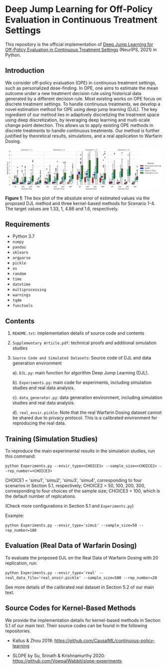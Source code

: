 # Deep Jump Learning for Off-Policy Evaluation in Continuous Treatment Settings

This repository is the official implementation of [Deep Jump Learning for Off-Policy Evaluation in Continuous Treatment Settings](https://arxiv.org/pdf/2010.15963.pdf) (NeurIPS, 2021) in Python.

## Introduction

We consider off-policy evaluation (OPE) in continuous treatment settings, such as personalized dose-finding. In OPE, one aims to estimate the mean outcome under a new treatment decision rule using historical data generated by a different decision rule. Most existing works on OPE focus on discrete treatment settings. To handle continuous treatments, we develop a novel estimation method for OPE using deep jump learning (DJL). The key ingredient of our method lies in adaptively discretizing the treatment space using deep discretization, by leveraging deep learning and multi-scale change point detection. This allows us to apply existing OPE methods in discrete treatments to handle continuous treatments. Our method is further justified by theoretical results, simulations, and a real application to Warfarin Dosing.

<img align="center" src="DJL.png" alt="drawing" width="700">

**Figure 1**: The box plot of the absolute error of estimated values via the proposed DJL method and three kernel-based methods for Scenario 1-4. The target values are 1.33, 1, 4.86 and 1.6, respectively.

## Requirements

 - Python 3.7
 - `numpy`
 - `pandas`
 - `sklearn`
 - `argparse`
 - `pickle`
 - `os`
 - `random`
 - `time` 
 - `datetime` 
 - `multiprocessing`
 - `warnings`
 - `tqdm`
 - `functools`

## Contents

  1. `README.txt`: implementation details of source code and contents

  2. `Supplementary Article.pdf`: technical proofs and additional simulation studies

  3. `Source Code and Simulated Datasets`: Source code of DJL and data generation environment

     a). `DJL.py`: main function for algorithm Deep Jump Learning (DJL).

     b). `Experiments.py`: main code for experiments, including simulation studies and real data analysis.
     
     c). `data_generator.py`: data generation environment, including simulation studies and real data analysis.

     d). `real_envir.pickle`: Note that the real Warfarin Dosing dataset cannot be shared due to privacy protocol. This is a calibrated environment for reproducing the real data.
 

## Training (Simulation Studies)

To reproduce the main experimental results in the simulation studies, run this command:

```train
python Experiments.py --envir_type=<CHOICE1> --sample_size=<CHOICE2> --rep_number=<CHOICE3>
```
CHOICE1 = 'simu1', 'simu2', 'simu3', 'simu4', corresponding to four scenarios in Section 5.1, respectively;
CHOICE2 = 50, 100, 200, 300, corresponding to four choices of the sample size;
CHOICE3 = 100, which is the default number of replications.

(Check more configurations in Section 5.1 and `Experiments.py`)
 
Example: 

```For Scenario 1 with sample size as 50 and replication number as 100:
python Experiments.py --envir_type='simu1' --sample_size=50 --rep_number=100
```

## Evaluation (Real Data of Warfarin Dosing)

To evaluate the proposed DJL on the Real Data of Warfarin Dosing with 20 replication, run: 

```eval
python Experiments.py --envir_type='real' --real_data_file='real_envir.pickle' --sample_size=500 --rep_number=20
```

See more details of the calibrated real dataset in Section 5.2 of our main text.  


## Source Codes for Kernel-Based Methods

We provide the implementation details for kernel-based methods in Section 5.1 of our main text. Their source codes can be found in the following repositories.


* Kallus & Zhou 2018: https://github.com/CausalML/continuous-policy-learning

* SLOPE by Su, Srinath & Krishnamurthy 2020: https://github.com/VowpalWabbit/slope-experiments

 

